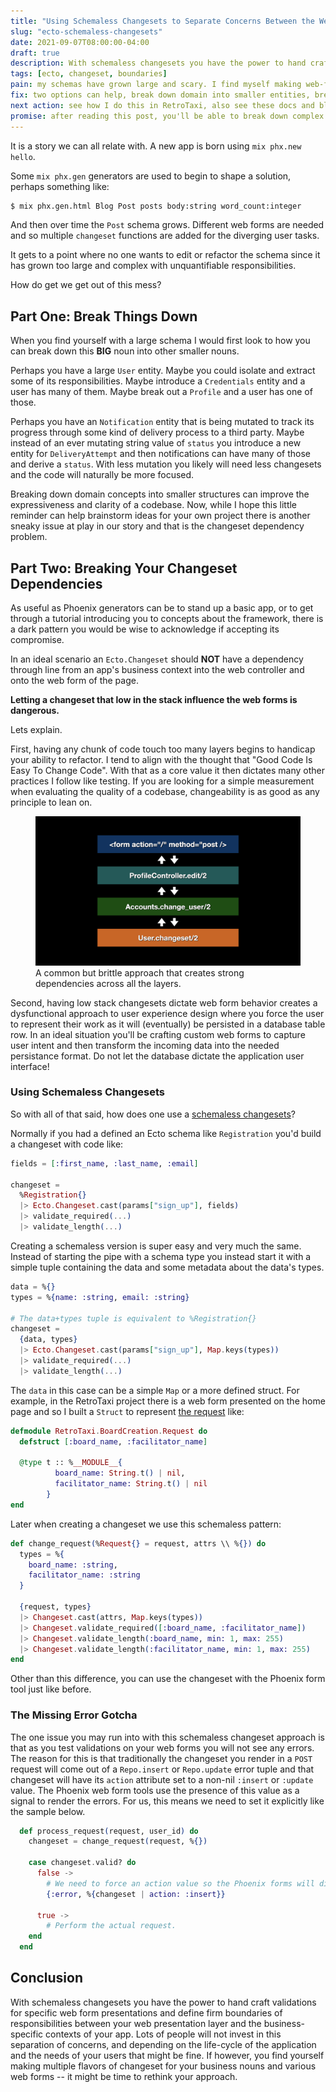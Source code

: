 ```yaml
---
title: "Using Schemaless Changesets to Separate Concerns Between the Web Context and the Business Context"
slug: "ecto-schemaless-changesets"
date: 2021-09-07T08:00:00-04:00
draft: true
description: With schemaless changesets you have the power to hand craft validations for specific web form presentations and define firm boundaries of responsibilities between your web presentation layer and the business-specific contexts of your app.
tags: [ecto, changeset, boundaries]
pain: my schemas have grown large and scary. I find myself making web-form specific changesets in the main app contexts which feels wrong.
fix: two options can help, break down domain into smaller entities, break the changeset dependencies using schemaless changesets
next action: see how I do this in RetroTaxi, also see these docs and blog posts
promise: after reading this post, you'll be able to break down complex needs of your phoenix app into small, manageable chunks.
---
```


It is a story we can all relate with. A new app is born using `mix phx.new hello`. 

Some `mix phx.gen` generators are used to begin to shape a solution, perhaps something like: 

```bash
$ mix phx.gen.html Blog Post posts body:string word_count:integer
```

And then over time the `Post` schema grows. Different web forms are needed and so multiple `changeset` functions are added for the diverging user tasks.

It gets to a point where no one wants to edit or refactor the schema since it has grown too large and complex with unquantifiable responsibilities. 

How do get we get out of this mess?

## Part One: Break Things Down

When you find yourself with a large schema I would first look to how you can break down this **BIG** noun into other smaller nouns. 

Perhaps you have a large `User` entity. Maybe you could isolate and extract some of its responsibilities. Maybe introduce a `Credentials` entity and a user has many of them. Maybe break out a `Profile` and a user has one of those.

Perhaps you have an `Notification` entity that is being mutated to track its progress through some kind of delivery process to a third party. Maybe instead of an ever mutating string value of `status` you introduce a new entity for `DeliveryAttempt` and then notifications can have many of those and derive a `status`. With less mutation you likely will need less changesets and the code will naturally be more focused.

Breaking down domain concepts into smaller structures can improve the expressiveness and clarity of a codebase. Now, while I hope this little reminder can help brainstorm ideas 
for your own project there is another sneaky issue at play in our story and that is the changeset dependency problem.

## Part Two: Breaking Your Changeset Dependencies

As useful as Phoenix generators can be to stand up a basic app, or to get through a tutorial introducing you to concepts about the framework, there is a dark pattern you would be wise to acknowledge if accepting its compromise.

In an ideal scenario an `Ecto.Changeset` should **NOT** have a dependency through line from an app's business context into the web controller and onto the web form of the page. 

**Letting a changeset that low in the stack influence the web forms is dangerous.** 

Lets explain.

First, having any chunk of code touch too many layers begins to handicap your ability to refactor. I tend to align with the thought that "Good Code Is Easy To Change Code". With that as a core value it then dictates many other practices I follow like testing. If you are looking for a simple measurement when evaluating the quality of a codebase, changeability is as good as any  principle to lean on.

<figure>
 <img src="layers.png" alt="Visual showing four layers of a typical Phoenix app.">
 <figcaption>A common but brittle approach that creates strong dependencies across all the layers.</figcaption>
</figure>

Second, having low stack changesets dictate web form behavior creates a dysfunctional approach to user experience design where you force the user to represent their work as it will (eventually) be persisted in a database table row. In an ideal situation you'll be crafting custom web forms to capture user intent and then transform the incoming data into the needed persistance format. Do not let the database dictate the application user interface!

### Using Schemaless Changesets

So with all of that said, how does one use a [schemaless changesets](https://hexdocs.pm/ecto/data-mapping-and-validation.html#schemaless-changesets)?

Normally if you had a defined an Ecto schema like `Registration` you'd build a changeset with code like:

```elixir
fields = [:first_name, :last_name, :email]

changeset =
  %Registration{}
  |> Ecto.Changeset.cast(params["sign_up"], fields)
  |> validate_required(...)
  |> validate_length(...)
```
Creating a schemaless version is super easy and very much the same. Instead of starting the pipe with a schema type you instead start it with a simple tuple containing the data and some metadata about the data's types.

```elixir
data = %{}
types = %{name: :string, email: :string}

# The data+types tuple is equivalent to %Registration{}
changeset =
  {data, types}
  |> Ecto.Changeset.cast(params["sign_up"], Map.keys(types))
  |> validate_required(...)
  |> validate_length(...)
```

The `data` in this case can be a simple `Map` or a more defined struct. For example, in the RetroTaxi project there is a web form presented on the home page and so I built a `Struct` to represent [the request](https://github.com/elixirfocus/retro_taxi/blob/main/lib/retro_taxi/board_creation/request.ex) like:

```elixir
defmodule RetroTaxi.BoardCreation.Request do
  defstruct [:board_name, :facilitator_name]

  @type t :: %__MODULE__{
          board_name: String.t() | nil,
          facilitator_name: String.t() | nil
        }
end
```

Later when creating a changeset we use this schemaless pattern:

```elixir
def change_request(%Request{} = request, attrs \\ %{}) do
  types = %{
    board_name: :string,
    facilitator_name: :string
  }

  {request, types}
  |> Changeset.cast(attrs, Map.keys(types))
  |> Changeset.validate_required([:board_name, :facilitator_name])
  |> Changeset.validate_length(:board_name, min: 1, max: 255)
  |> Changeset.validate_length(:facilitator_name, min: 1, max: 255)
end
```

Other than this difference, you can use the changeset with the Phoenix form tool just like before.

### The Missing Error Gotcha

The one issue you may run into with this schemaless changeset approach is that as you test validations on your web forms you will not see any errors. The reason for this is that traditionally the changeset you render in a `POST` request will come out of a `Repo.insert` or `Repo.update` error tuple and that changeset will have its `action` attribute set to a non-nil `:insert` or `:update` value. The Phoenix web form tools use the presence of this value as a signal to render the errors. For us, this means we need to set it explicitly like the sample below.

```elixir
  def process_request(request, user_id) do
    changeset = change_request(request, %{})

    case changeset.valid? do
      false ->
        # We need to force an action value so the Phoenix forms will display the errors.
        {:error, %{changeset | action: :insert}}

      true ->
        # Perform the actual request.
    end
  end
```

## Conclusion 

With schemaless changesets you have the power to hand craft validations for specific web form presentations and define firm boundaries of responsibilities between your web presentation layer and the business-specific contexts of your app. Lots of people will not invest in this separation of concerns, and depending on the life-cycle of the application and the needs of your users that might be fine. If however, you find yourself making multiple flavors of changeset for your business nouns and various web forms -- it might be time to rethink your approach.
